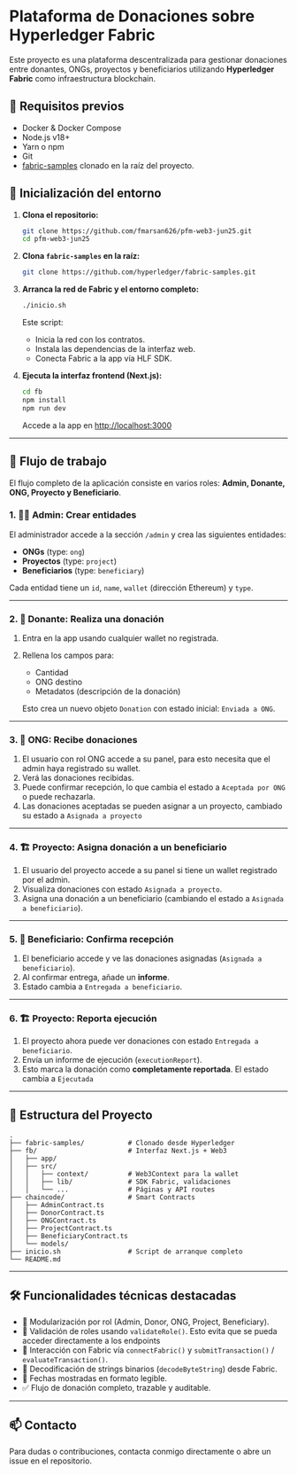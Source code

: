 # Plataforma de Donaciones sobre Hyperledger Fabric

Este proyecto es una plataforma descentralizada para gestionar donaciones entre donantes, ONGs, proyectos y beneficiarios utilizando **Hyperledger Fabric** como infraestructura blockchain.  

## 🧱 Requisitos previos

- Docker & Docker Compose
- Node.js v18+
- Yarn o npm
- Git
- [fabric-samples](https://github.com/hyperledger/fabric-samples) clonado en la raíz del proyecto.

## 🚀 Inicialización del entorno

1. **Clona el repositorio:**

   ```bash
   git clone https://github.com/fmarsan626/pfm-web3-jun25.git
   cd pfm-web3-jun25
   ```

2. **Clona `fabric-samples` en la raíz:**

   ```bash
   git clone https://github.com/hyperledger/fabric-samples.git
   ```

3. **Arranca la red de Fabric y el entorno completo:**

   ```bash
   ./inicio.sh
   ```

   Este script:
   - Inicia la red con los contratos.
   - Instala las dependencias de la interfaz web.
   - Conecta Fabric a la app vía HLF SDK.

4. **Ejecuta la interfaz frontend (Next.js):**

   ```bash
   cd fb
   npm install
   npm run dev
   ```

   Accede a la app en [http://localhost:3000](http://localhost:3000)

---

## 🧭 Flujo de trabajo

El flujo completo de la aplicación consiste en varios roles: **Admin, Donante, ONG, Proyecto y Beneficiario**.

### 1. 👩‍⚖️ Admin: Crear entidades

El administrador accede a la sección `/admin` y crea las siguientes entidades:


- **ONGs** (type: `ong`)
- **Proyectos** (type: `project`)
- **Beneficiarios** (type: `beneficiary`)

Cada entidad tiene un `id`, `name`, `wallet` (dirección Ethereum) y `type`.

---

### 2. 🤝 Donante: Realiza una donación

1. Entra en la app usando cualquier wallet no registrada.
2. Rellena los campos para:
   - Cantidad
   - ONG destino
   - Metadatos (descripción de la donación)

   Esto crea un nuevo objeto `Donation` con estado inicial: `Enviada a ONG`.

---

### 3. 🏢 ONG: Recibe donaciones

1. El usuario con rol ONG accede a su panel, para esto necesita que el admin haya registrado su wallet.
2. Verá las donaciones recibidas.
3. Puede confirmar recepción, lo que cambia el estado a `Aceptada por ONG` o puede rechazarla.
4. Las donaciones aceptadas se pueden asignar a un proyecto, cambiado su estado a `Asignada a proyecto`


---

### 4. 🏗️ Proyecto: Asigna donación a un beneficiario

1. El usuario del proyecto accede a su panel si tiene un wallet registrado por el admin.
2. Visualiza donaciones con estado `Asignada a proyecto`.
3. Asigna una donación a un beneficiario (cambiando el estado a `Asignada a beneficiario`).

---

### 5. 👤 Beneficiario: Confirma recepción

1. El beneficiario accede y ve las donaciones asignadas (`Asignada a beneficiario`).
2. Al confirmar entrega, añade un **informe**.
3. Estado cambia a `Entregada a beneficiario`.

---

### 6. 🏗️ Proyecto: Reporta ejecución

1. El proyecto ahora puede ver donaciones con estado `Entregada a beneficiario`.
2. Envía un informe de ejecución (`executionReport`).
3. Esto marca la donación como **completamente reportada**. El estado cambia a `Ejecutada`


---

## 📂 Estructura del Proyecto

```
.
├── fabric-samples/           # Clonado desde Hyperledger
├── fb/                       # Interfaz Next.js + Web3
│   ├── app/
│   ├── src/
│   │   ├── context/          # Web3Context para la wallet
│   │   ├── lib/              # SDK Fabric, validaciones
│   │   └── ...               # Páginas y API routes
├── chaincode/                # Smart Contracts
│   ├── AdminContract.ts
│   ├── DonorContract.ts
│   ├── ONGContract.ts
│   ├── ProjectContract.ts
│   ├── BeneficiaryContract.ts
│   └── models/
├── inicio.sh                 # Script de arranque completo
└── README.md
```

---

## 🛠️ Funcionalidades técnicas destacadas

- 🧩 Modularización por rol (Admin, Donor, ONG, Project, Beneficiary).
- 🔐 Validación de roles usando `validateRole()`. Esto evita que se pueda acceder directamente a los endpoints
- 📡 Interacción con Fabric vía `connectFabric()` y `submitTransaction()` / `evaluateTransaction()`.
- 🔄 Decodificación de strings binarios (`decodeByteString`) desde Fabric.
- 📅 Fechas mostradas en formato legible.
- ✅ Flujo de donación completo, trazable y auditable.

---


## 📫 Contacto

Para dudas o contribuciones, contacta conmigo directamente o abre un issue en el repositorio.
